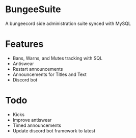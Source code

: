 # BungeeSuite
A bungeecord side administration suite synced with MySQL

# Features
- Bans, Warns, and Mutes tracking with SQL 
- Antiswear
- Restart announcements
- Announcements for Titles and Text
- Discord bot 


# Todo
- Kicks
- Improve antiswear
- Timed announcements
- Update discord bot framework to latest